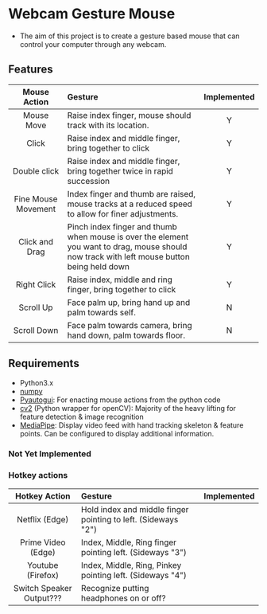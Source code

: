 <h1>Webcam Gesture Mouse</h1>

- The aim of this project is to create a gesture based mouse that can control your computer through any webcam.

<h2>Features</h2>

| Mouse Action | Gesture | Implemented |
|:---:|:---|:---:|
| Mouse Move | Raise index finger, mouse should track with its location. | Y |
| Click | Raise index and middle finger, bring together to click | Y |
| Double click | Raise index and middle finger, bring together twice in rapid succession | Y |
| Fine Mouse Movement | Index finger and thumb are raised, mouse tracks at a reduced speed to allow for finer adjustments. | Y|
| Click and Drag | Pinch index finger and thumb when mouse is over the element you want to drag, mouse should now track with left mouse button being held down | Y |
| Right Click | Raise index, middle and ring finger, bring together to click | Y |
| Scroll Up | Face palm up, bring hand up and palm towards self. | N |
| Scroll Down | Face palm towards camera, bring hand down, palm towards floor. | N | 

<h2>Requirements</h2>

- Python3.x
- [numpy](https://numpy.org/)
- [Pyautogui](https://pyautogui.readthedocs.io/en/latest/): For enacting mouse actions from the python code
- [cv2](https://pypi.org/project/opencv-python/) (Python wrapper for openCV): Majority of the heavy lifting for feature detection & image recognition
- [MediaPipe](https://pypi.org/project/mediapipe/): Display video feed with hand tracking skeleton & feature points. Can be configured to display additional information.

<h3>Not Yet Implemented</h3>
<h3>Hotkey actions</h3>
 
| Hotkey Action | Gesture | Implemented |
|:---:|:---|:---:|
| Netflix (Edge) | Hold index and middle finger pointing to left. (Sideways "2") |
| Prime Video (Edge) | Index, Middle, Ring finger pointing left. (Sideways "3") |
| Youtube (Firefox) | Index, Middle, Ring, Pinkey pointing left. (Sideways "4") |
| Switch Speaker Output???| Recognize putting headphones on or off? |
